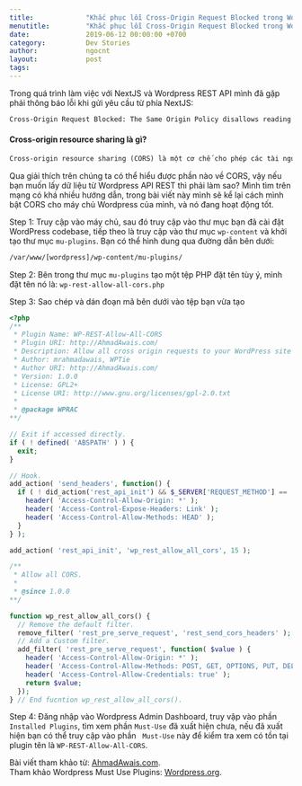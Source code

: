 ```yaml
---
title:             "Khắc phục lỗi Cross-Origin Request Blocked trong Wordpress REST API"
menutitle:         "Khắc phục lỗi Cross-Origin Request Blocked trong Wordpress REST API"
date:              2019-06-12 00:00:00 +0700
category:          Dev Stories
author:            ngocnt
layout:            post
tags:              
---
```

Trong quá trình làm việc với NextJS và Wordpress REST API mình đã gặp phải thông báo lỗi khi gửi yêu cầu từ phía NextJS:

```html
Cross-Origin Request Blocked: The Same Origin Policy disallows reading the remote resource at https://some-url-here. (Reason: additional information here).
```

#### Cross-origin resource sharing là gì?

```html
Cross-origin resource sharing (CORS) là một cơ chế cho phép các tài nguyên bị hạn chế trên một trang web được yêu cầu từ một tên miền khác bên ngoài tên miền mà tài nguyên đầu tiên được phục vụ. Một trang web có thể tự do nhúng các hình ảnh, bảng định kiểu, tập lệnh, iframe và video có nguồn gốc chéo. Các yêu cầu "cross-domain" nhất định, đặc biệt là các yêu cầu Ajax, bị cấm theo mặc định bởi chính sách bảo mật cùng nguồn gốc.
```

Qua giải thích trên chúng ta có thể hiểu được phần nào về CORS, vậy nếu bạn muốn lấy dữ liệu từ Wordpress API REST thì phải làm sao?
Mình tìm trên mạng có khá nhiều hướng dẫn, trong bài viết này mình sẽ kể lại cách mình bật CORS cho máy chủ Wordpress của mình, và nó đang hoạt động tốt.

Step 1: Truy cập vào máy chủ, sau đó truy cập vào thư mục bạn đã cài đặt WordPress codebase, tiếp theo là truy cập vào thư mục ```wp-content``` và khởi tạo thư mục ```mu-plugins```. Bạn có thể hình dung qua đường dẫn bên dưới: <br /> 

```html
/var/www/[wordpress]/wp-content/mu-plugins/
```

Step 2: Bên trong thư mục ```mu-plugins``` tạo một tệp PHP đặt tên tùy ý, mình đặt tên nó là: ```wp-rest-allow-all-cors.php```

Step 3: Sao chép và dán đoạn mã bên dưới vào tệp bạn vừa tạo

```php
<?php
/**
 * Plugin Name: WP-REST-Allow-All-CORS
 * Plugin URI: http://AhmadAwais.com/
 * Description: Allow all cross origin requests to your WordPress site's REST API.
 * Author: mrahmadawais, WPTie
 * Author URI: http://AhmadAwais.com/
 * Version: 1.0.0
 * License: GPL2+
 * License URI: http://www.gnu.org/licenses/gpl-2.0.txt
 *
 * @package WPRAC
**/

// Exit if accessed directly.
if ( ! defined( 'ABSPATH' ) ) {
  exit;
}

// Hook.
add_action( 'send_headers', function() {
  if ( ! did_action('rest_api_init') && $_SERVER['REQUEST_METHOD'] == 'HEAD' ) {
    header( 'Access-Control-Allow-Origin: *' );
    header( 'Access-Control-Expose-Headers: Link' );
    header( 'Access-Control-Allow-Methods: HEAD' );
  }
} );

add_action( 'rest_api_init', 'wp_rest_allow_all_cors', 15 );

/**
 * Allow all CORS.
 *
 * @since 1.0.0
**/

function wp_rest_allow_all_cors() {
  // Remove the default filter.
  remove_filter( 'rest_pre_serve_request', 'rest_send_cors_headers' );
  // Add a Custom filter.
  add_filter( 'rest_pre_serve_request', function( $value ) {
    header( 'Access-Control-Allow-Origin: *' );
    header( 'Access-Control-Allow-Methods: POST, GET, OPTIONS, PUT, DELETE' );
    header( 'Access-Control-Allow-Credentials: true' );
    return $value;
  });
} // End fucntion wp_rest_allow_all_cors().

```

Step 4: Đăng nhập vào Wordpress Admin Dashboard, truy vập vào phần ```Installed Plugins```, tìm xem phần ```Must-Use``` đã xuất hiện chưa, nếu đã xuất hiện bạn có thể truy cập vào phần ``` Must-Use``` này để kiểm tra xem có tồn tại plugin tên là ```WP-REST-Allow-All-CORS```.

Bài viết tham khảo từ: [AhmadAwais.com](https://github.com/ahmadawais/WP-REST-Allow-All-CORS).<br />
Tham khảo Wordpress Must Use Plugins: [Wordpress.org](https://wordpress.org/support/article/must-use-plugins/).
